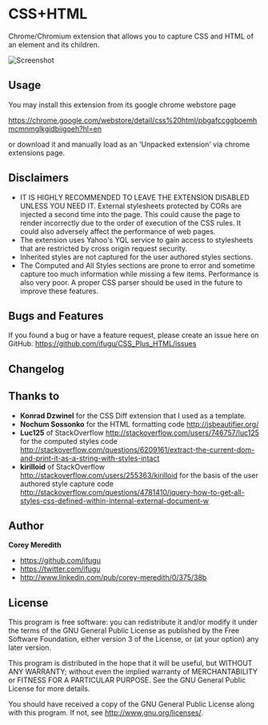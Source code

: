 CSS+HTML
======================

Chrome/Chromium extension that allows you to capture CSS and HTML of an element and its children.

![Screenshot](https://github.com/ifugu/CSS_Plus_HTML/blob/master/img/screenshot.png?raw=true)

Usage
-----

You may install this extension from its google chrome webstore page

https://chrome.google.com/webstore/detail/css%20html/pbgafccggboemhmcmnmglkgidbiigoeh?hl=en

or download it and manually load as an 'Unpacked extension' via chrome extensions page.


Disclaimers
-----------

+ IT IS HIGHLY RECOMMENDED TO LEAVE THE EXTENSION DISABLED UNLESS YOU NEED IT. External stylesheets protected by CORs are injected a second time into the page.  This could cause the page to render incorrectly due to the order of execution of the CSS rules. It could also adversely affect the performance of web pages.
+ The extension uses Yahoo's YQL service to gain access to stylesheets that are restricted by cross origin request security.
+ Inherited styles are not captured for the user authored styles sections.
+ The Computed and All Styles sections are prone to error and sometime capture too much information while missing a few items. Performance is also very poor. A proper CSS parser should be used in the future to improve these features.

Bugs and Features
-----------------

If you found a bug or have a feature request, please create an issue here on GitHub.
https://github.com/ifugu/CSS_Plus_HTML/issues

Changelog
---------



Thanks to
------

+ **Konrad Dzwinel** for the CSS Diff extension that I used as a template.
+ **Nochum Sossonko** for the HTML formatting code http://jsbeautifier.org/
+ **Luc125** of StackOverflow http://stackoverflow.com/users/746757/luc125 for the computed styles code http://stackoverflow.com/questions/6209161/extract-the-current-dom-and-print-it-as-a-string-with-styles-intact
+ **kirilloid** of StackOverflow http://stackoverflow.com/users/255363/kirilloid for the basis of the user authored style capture code http://stackoverflow.com/questions/4781410/jquery-how-to-get-all-styles-css-defined-within-internal-external-document-w

Author
------

**Corey Meredith**

+ https://github.com/ifugu
+ https://twitter.com/ifugu
+ http://www.linkedin.com/pub/corey-meredith/0/375/38b

License
-------

This program is free software: you can redistribute it and/or modify
it under the terms of the GNU General Public License as published by
the Free Software Foundation, either version 3 of the License, or
(at your option) any later version.

This program is distributed in the hope that it will be useful,
but WITHOUT ANY WARRANTY; without even the implied warranty of
MERCHANTABILITY or FITNESS FOR A PARTICULAR PURPOSE.  See the
GNU General Public License for more details.

You should have received a copy of the GNU General Public License
along with this program.  If not, see <http://www.gnu.org/licenses/>.